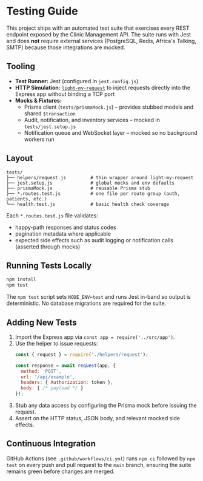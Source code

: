 # Testing Guide

This project ships with an automated test suite that exercises every REST endpoint exposed by the Clinic Management API. The suite runs with Jest and does **not** require external services (PostgreSQL, Redis, Africa's Talking, SMTP) because those integrations are mocked.

## Tooling

- **Test Runner:** Jest (configured in `jest.config.js`)
- **HTTP Simulation:** [`light-my-request`](https://github.com/fastify/light-my-request) to inject requests directly into the Express app without binding a TCP port
- **Mocks & Fixtures:**
  - Prisma client (`tests/prismaMock.js`) – provides stubbed models and shared `$transaction`
  - Audit, notification, and inventory services – mocked in `tests/jest.setup.js`
  - Notification queue and WebSocket layer – mocked so no background workers run

## Layout

```
tests/
├── helpers/request.js         # thin wrapper around light-my-request
├── jest.setup.js              # global mocks and env defaults
├── prismaMock.js              # reusable Prisma stub
├── *.routes.test.js           # one file per route group (auth, patients, etc.)
└── health.test.js             # basic health check coverage
```

Each `*.routes.test.js` file validates:
- happy-path responses and status codes
- pagination metadata where applicable
- expected side effects such as audit logging or notification calls (asserted through mocks)

## Running Tests Locally

```bash
npm install
npm test
```

The `npm test` script sets `NODE_ENV=test` and runs Jest in-band so output is deterministic. No database migrations are required for the suite.

## Adding New Tests

1. Import the Express app via `const app = require('../src/app')`.
2. Use the helper to issue requests:
   ```javascript
   const { request } = require('./helpers/request');

   const response = await request(app, {
     method: 'POST',
     url: '/api/example',
     headers: { Authorization: token },
     body: { /* payload */ }
   });
   ```
3. Stub any data access by configuring the Prisma mock before issuing the request.
4. Assert on the HTTP status, JSON body, and relevant mocked side effects.

## Continuous Integration

GitHub Actions (see `.github/workflows/ci.yml`) runs `npm ci` followed by `npm test` on every push and pull request to the `main` branch, ensuring the suite remains green before changes are merged.
